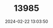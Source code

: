---
title: "13985"
category: "Mus spretus"
draft: false
date: 2024-02-22 13:03:50
languages:
  English: ["Algerian Mouse", "Western Mediterranean Mouse"]
  Spanish; Castilian: ["Ratón Moruno"]
  French: ["Souris D'Afrique Du Nord"]
---